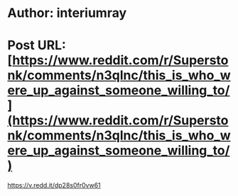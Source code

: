 # Author: interiumray
# Post URL: [https://www.reddit.com/r/Superstonk/comments/n3qlnc/this_is_who_were_up_against_someone_willing_to/](https://www.reddit.com/r/Superstonk/comments/n3qlnc/this_is_who_were_up_against_someone_willing_to/)


https://v.redd.it/dp28s0fr0vw61